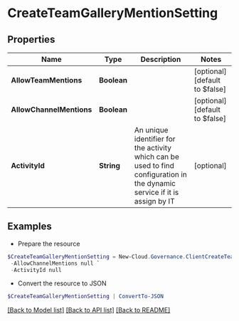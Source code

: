 # CreateTeamGalleryMentionSetting
## Properties

Name | Type | Description | Notes
------------ | ------------- | ------------- | -------------
**AllowTeamMentions** | **Boolean** |  | [optional] [default to $false]
**AllowChannelMentions** | **Boolean** |  | [optional] [default to $false]
**ActivityId** | **String** | An unique identifier for the activity which can be used to find configuration in the dynamic service if it is assign by IT | [optional] 

## Examples

- Prepare the resource
```powershell
$CreateTeamGalleryMentionSetting = New-Cloud.Governance.ClientCreateTeamGalleryMentionSetting  -AllowTeamMentions null `
 -AllowChannelMentions null `
 -ActivityId null
```

- Convert the resource to JSON
```powershell
$CreateTeamGalleryMentionSetting | ConvertTo-JSON
```

[[Back to Model list]](../README.md#documentation-for-models) [[Back to API list]](../README.md#documentation-for-api-endpoints) [[Back to README]](../README.md)

